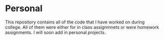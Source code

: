 # Personal
This repository contains all of the code that I have worked on during college.  All of them were either for in class assignmnets or were homework assignments.  I will soon add in personal projects.
